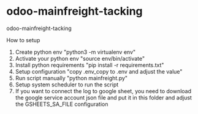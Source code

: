 # odoo-mainfreight-tacking
odoo-mainfreight-tacking

How to setup
1. Create python env "python3 -m virtualenv env"
2. Activate your python env "source env/bin/activate"
3. Install python requirements "pip install -r requirements.txt"
4. Setup configuration "copy .env_copy to .env and adjust the value"
5. Run script manually "python mainfreight.py"
6. Setup system scheduler to run the script
7. If you want to connect the log to google sheet, you need to download the google service account json file and put it in this folder and adjust the GSHEETS_SA_FILE configuration



